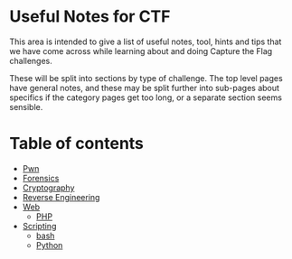 # Useful Notes for CTF
This area is intended to give a list of useful notes, tool, hints and tips that we have come across while learning about and doing Capture the Flag challenges.

These will be split into sections by type of challenge. The top level pages have general notes, and these may be split further into sub-pages about specifics if the category pages get too long, or a separate section seems sensible.

# Table of contents
- [Pwn](pwn.md)
- [Forensics](forensics.md)
- [Cryptography](crypto.md)
- [Reverse Engineering](re.md)
- [Web](web.md)
  * [PHP](php.md)
- [Scripting](scripting.md)
  * [bash](bash.md)
  * [Python](python.md)

